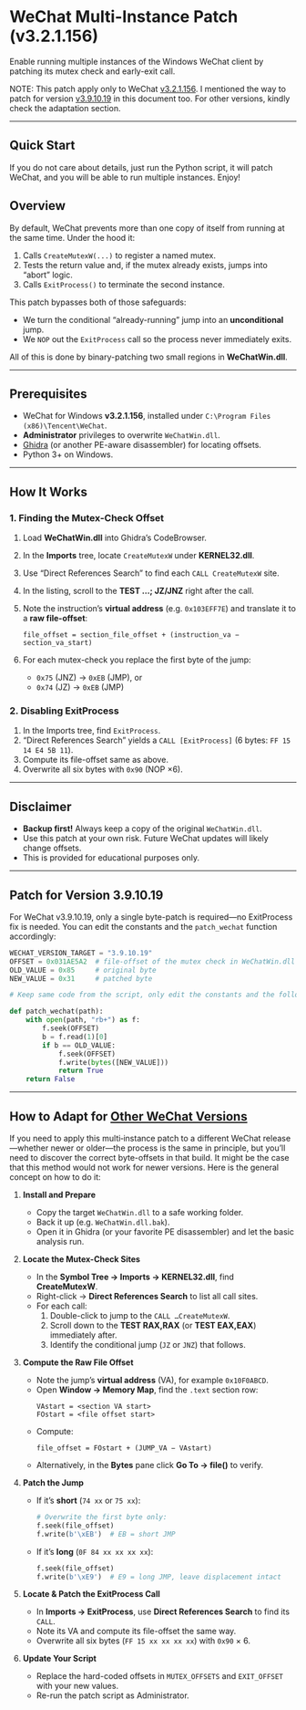 # WeChat Multi-Instance Patch (v3.2.1.156)

Enable running multiple instances of the Windows WeChat client by patching its mutex check and early-exit call.

NOTE: This patch apply only to WeChat [v3.2.1.156](https://webcdn.m.qq.com/spcmgr/download/WeChat_for_XP_SP3_To_Vista.exe). I mentioned the way to patch for version [v3.9.10.19](https://github.com/tom-snow/wechat-windows-versions/releases/tag/v3.9.10.19) in this document too. For other versions, kindly check the adaptation section.

---

## Quick Start
If you do not care about details, just run the Python script, it will patch WeChat, and you will be able to run multiple instances. Enjoy!

## Overview

By default, WeChat prevents more than one copy of itself from running at the same time. Under the hood it:

1. Calls `CreateMutexW(...)` to register a named mutex.
2. Tests the return value and, if the mutex already exists, jumps into “abort” logic.
3. Calls `ExitProcess()` to terminate the second instance.

This patch bypasses both of those safeguards:

- We turn the conditional “already-running” jump into an **unconditional** jump.
- We `NOP` out the `ExitProcess` call so the process never immediately exits.

All of this is done by binary-patching two small regions in **WeChatWin.dll**.

---

## Prerequisites

- WeChat for Windows **v3.2.1.156**, installed under `C:\Program Files (x86)\Tencent\WeChat`.
- **Administrator** privileges to overwrite `WeChatWin.dll`.
- [Ghidra](https://ghidra-sre.org/) (or another PE-aware disassembler) for locating offsets.
- Python 3+ on Windows.

---

## How It Works

### 1. Finding the Mutex-Check Offset

1. Load **WeChatWin.dll** into Ghidra’s CodeBrowser.
2. In the **Imports** tree, locate `CreateMutexW` under **KERNEL32.dll**.
3. Use “Direct References Search” to find each `CALL CreateMutexW` site.
4. In the listing, scroll to the **TEST …; JZ/JNZ** right after the call.  
5. Note the instruction’s **virtual address** (e.g. `0x103EFF7E`) and translate it to a **raw file-offset**:
   ```text
   file_offset = section_file_offset + (instruction_va − section_va_start)
    ```

6. For each mutex-check you replace the first byte of the jump:

   * `0x75` (JNZ) → `0xEB` (JMP), or
   * `0x74` (JZ)  → `0xEB` (JMP)

### 2. Disabling ExitProcess

1. In the Imports tree, find `ExitProcess`.
2. “Direct References Search” yields a `CALL [ExitProcess]` (6 bytes: `FF 15 14 E4 5B 11`).
3. Compute its file-offset same as above.
4. Overwrite all six bytes with `0x90` (NOP ×6).

---

## Disclaimer

* **Backup first!** Always keep a copy of the original `WeChatWin.dll`.
* Use this patch at your own risk. Future WeChat updates will likely change offsets.
* This is provided for educational purposes only.

---

## Patch for Version 3.9.10.19
For WeChat v3.9.10.19, only a single byte-patch is required—no ExitProcess fix is needed. You can edit the constants and the `patch_wechat` function accordingly:
```python
WECHAT_VERSION_TARGET = "3.9.10.19"
OFFSET = 0x031AE5A2  # file-offset of the mutex check in WeChatWin.dll
OLD_VALUE = 0x85     # original byte
NEW_VALUE = 0x31     # patched byte

# Keep same code from the script, only edit the constants and the following function

def patch_wechat(path):
    with open(path, "rb+") as f:
        f.seek(OFFSET)
        b = f.read(1)[0]
        if b == OLD_VALUE:
            f.seek(OFFSET)
            f.write(bytes([NEW_VALUE]))
            return True
    return False
```

---

## How to Adapt for [Other WeChat Versions](https://github.com/tom-snow/wechat-windows-versions/)

If you need to apply this multi‐instance patch to a different WeChat release—whether newer or older—the process is the same in principle, but you’ll need to discover the correct byte-offsets in that build. It might be the case that this method would not work for newer versions. Here is the general concept on how to do it:

1. **Install and Prepare**  
   - Copy the target `WeChatWin.dll` to a safe working folder.  
   - Back it up (e.g. `WeChatWin.dll.bak`).  
   - Open it in Ghidra (or your favorite PE disassembler) and let the basic analysis run.

2. **Locate the Mutex-Check Sites**  
   - In the **Symbol Tree → Imports → KERNEL32.dll**, find **CreateMutexW**.  
   - Right-click → **Direct References Search** to list all call sites.  
   - For each call:
     1. Double-click to jump to the `CALL …CreateMutexW`.  
     2. Scroll down to the **TEST RAX,RAX** (or **TEST EAX,EAX**) immediately after.  
     3. Identify the conditional jump (`JZ` or `JNZ`) that follows.

3. **Compute the Raw File Offset**  
   - Note the jump’s **virtual address** (VA), for example `0x10F0ABCD`.  
   - Open **Window → Memory Map**, find the `.text` section row:
     ```
     VAstart = <section VA start>
     FOstart = <file offset start>
     ```
   - Compute:
     ```
     file_offset = FOstart + (JUMP_VA − VAstart)
     ```
   - Alternatively, in the **Bytes** pane click **Go To → file(<offset>)** to verify.

4. **Patch the Jump**  
   - If it’s **short** (`74 xx` or `75 xx`):
     ```python
     # Overwrite the first byte only:
     f.seek(file_offset)
     f.write(b'\xEB')  # EB = short JMP
     ```
   - If it’s **long** (`0F 84 xx xx xx xx`):
     ```python
     f.seek(file_offset)
     f.write(b'\xE9')  # E9 = long JMP, leave displacement intact
     ```

5. **Locate & Patch the ExitProcess Call**  
   - In **Imports → ExitProcess**, use **Direct References Search** to find its `CALL`.  
   - Note its VA and compute its file-offset the same way.  
   - Overwrite all six bytes (`FF 15 xx xx xx xx`) with `0x90` × 6.

6. **Update Your Script**  
   - Replace the hard-coded offsets in `MUTEX_OFFSETS` and `EXIT_OFFSET` with your new values.  
   - Re-run the patch script as Administrator.



